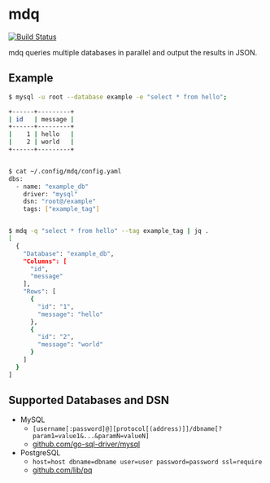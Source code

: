 # mdq
[![Build Status](https://travis-ci.org/morikuni/mdq.svg?branch=master)](https://travis-ci.org/morikuni/mdq)

mdq queries multiple databases in parallel and output the results in JSON.

## Example

```sh
$ mysql -u root --database example -e "select * from hello";

+------+---------+
| id   | message |
+------+---------+
|    1 | hello   |
|    2 | world   |
+------+---------+


$ cat ~/.config/mdq/config.yaml
dbs:
  - name: "example_db"
    driver: "mysql"
    dsn: "root@/example"
    tags: ["example_tag"]


$ mdq -q "select * from hello" --tag example_tag | jq .
[
  {
    "Database": "example_db",
    "Columns": [
      "id",
      "message"
    ],
    "Rows": [
      {
        "id": "1",
        "message": "hello"
      },
      {
        "id": "2",
        "message": "world"
      }
    ]
  }
]
```

## Supported Databases and DSN

- MySQL
    - `[username[:password]@][protocol[(address)]]/dbname[?param1=value1&...&paramN=valueN]`
    - [github.com/go-sql-driver/mysql](https://github.com/go-sql-driver/mysql#dsn-data-source-name)
- PostgreSQL
    - `host=host dbname=dbname user=user password=password ssl=require`
    - [github.com/lib/pq](https://godoc.org/github.com/lib/pq#hdr-Connection_String_Parameters)
